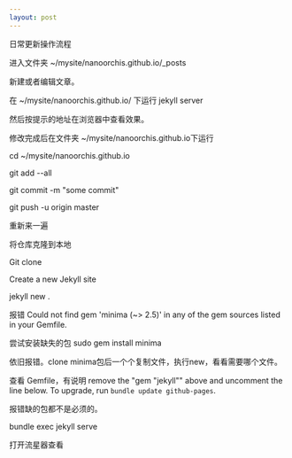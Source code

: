 ```yaml
---
layout: post
---
```

日常更新操作流程

进入文件夹  ~/mysite/nanoorchis.github.io/_posts

新建或者编辑文章。

在 ~/mysite/nanoorchis.github.io/ 下运行 jekyll server

然后按提示的地址在浏览器中查看效果。

修改完成后在文件夹 ~/mysite/nanoorchis.github.io下运行

cd ~/mysite/nanoorchis.github.io

git add --all

git commit -m "some commit"

git push -u origin master



重新来一遍

将仓库克隆到本地

Git clone 

Create a new Jekyll site 

jekyll new .

报错 Could not find gem 'minima (~> 2.5)' in any of the gem sources listed in your Gemfile.

尝试安装缺失的包 sudo gem install minima

依旧报错。clone minima包后一个个复制文件，执行new，看看需要哪个文件。

查看 Gemfile，有说明 remove the "gem "jekyll"" above and uncomment the line below. To upgrade, run `bundle update github-pages`.

报错缺的包都不是必须的。

bundle exec jekyll serve

打开流星器查看

